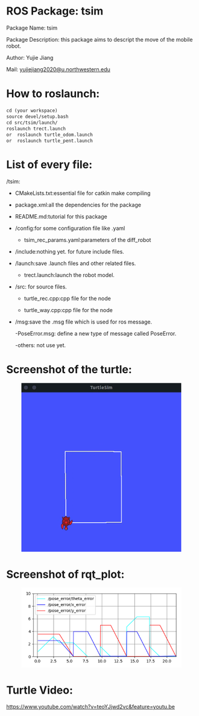 # ROS Package: tsim
Package Name: tsim

Package Description: this package aims to descript the move of the mobile robot.

Author: Yujie Jiang

Mail: yujiejiang2020@u.northwestern.edu

# How to roslaunch:
    cd (your workspace)
    source devel/setup.bash 
    cd src/tsim/launch/
    roslaunch trect.launch
    or  roslaunch turtle_odom.launch
    or	roslaunch turtle_pent.launch	

# List of every file:
/tsim:

  - CMakeLists.txt:essential file for catkin make compiling
	
  - package.xml:all the dependencies for the package
	
  - README.md:tutorial for this package
	
  - /config:for some configuration file like .yaml
	
	- tsim_rec_params.yaml:parameters of the diff_robot
		
  - /include:nothing yet. for future include files.

  - /launch:save .launch files and other related files.
	
	- trect.launch:launch the robot model.

  - /src: for source files.
  
    - turtle_rec.cpp:cpp file for the node

    - turtle_way.cpp:cpp file for the node
    
  - /msg:save the .msg file which is used for ros message.
	
	-PoseError.msg: define a new type of message called PoseError. 
    
    -others: not use yet.
    
    
# Screenshot of the turtle:
<figure>
<center>
<img src='https://raw.githubusercontent.com/DarrenJiang13/Kalman-Filter/master/photo_turtle.png' />
</figure>

# Screenshot of rqt_plot:
<figure>
<center>
<img src='https://raw.githubusercontent.com/DarrenJiang13/Kalman-Filter/master/image.png' />
</figure>

# Turtle Video:
https://www.youtube.com/watch?v=teoYJjwd2vc&feature=youtu.be
